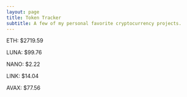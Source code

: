 ```yaml
---
layout: page
title: Token Tracker
subtitle: A few of my personal favorite cryptocurrency projects.
---
```


<!--BEGINCRYPTOINPUT-->
ETH: $2719.59

LUNA: $99.76

NANO: $2.22

LINK: $14.04

AVAX: $77.56

<!--ENDCRYPTOINPUT-->
